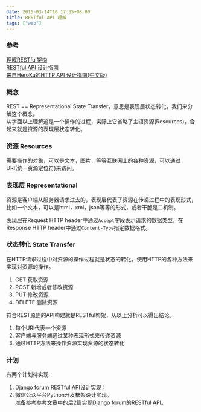 ```yaml
---
date: 2015-03-14T16:17:35+08:00
title: RESTful API 理解
tags: ["web"]
---
```


### 参考

[理解RESTful架构](http://www.ruanyifeng.com/blog/2011/09/restful.html)  
[RESTful API 设计指南](http://www.ruanyifeng.com/blog/2014/05/restful_api.html)  
[来自HeroKu的HTTP API 设计指南(中文版)](http://get.jobdeer.com/343.get)

### 概念

REST == Representational State Transfer，意思是表现层状态转化，我们来分解这个概念。  
从字面以上理解这是一个操作的过程，实际上它省略了主语资源(Resources)，合起来就是资源的表现层状态转化。
<!--more-->

### 资源 Resources

需要操作的对象，可以是文本，图片，等等互联网上的各种资源，可以通过URI(统一资源定位符)来访问。

### 表现层 Representational

资源是客户端从服务器请求过去的，表现层代表了资源在传递过程中的表现形式，比如一个文本，可以是html，xml，json等等的形式，或者干脆是二机制。

表现层在Request HTTP header中通过`Accept`字段表示请求的数据类型，在Response HTTP header中通过`Content-Type`指定数据格式。

### 状态转化 State Transfer

在HTTP请求过程中对资源的操作过程就是状态的转化，使用HTTP的各种方法来实现对资源的操作。

1. GET  获取资源
2. POST 新增或者修改资源
3. PUT  修改资源
4. DELETE 删除资源

符合REST原则的API构建就是RESTful构架，从以上分析可以得出结论。

1. 每个URI代表一个资源
2. 客户端与服务端通过某种表现形式来传递资源
3. 通过HTTP方法来操作资源实现资源的状态转化

### 计划

有两个计划待实现：

1. [Django forum](https://github.com/zhu327/forum) RESTful API设计实现；
2. 微信公众平台Python开发框架设计实现。  
准备参考参考文章中的后2篇实现Django forum的RESTful API。
